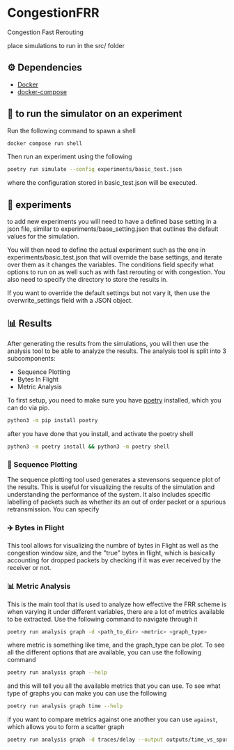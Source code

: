# CongestionFRR
Congestion Fast Rerouting

place simulations to run in the src/ folder

## ⚙️ Dependencies

- [Docker](https://docs.docker.com/engine/install/)
- [docker-compose](https://docs.docker.com/compose/install/)



## :rocket: to run the simulator on an experiment

Run the following command to spawn a shell 

```bash
docker compose run shell
```

Then run an experiment using the following


```bash
poetry run simulate --config experiments/basic_test.json
```

where the configuration stored in basic_test.json will be executed.

## :test_tube: experiments

to add new experiments you will need to have a defined base setting in a json file, similar to experiments/base_setting.json that outlines the default values for the simulation.

You will then need to define the actual experiment such as the one in experiments/basic_test.json that will override the base settings, and iterate over them as it changes the variables. The conditions field specify what options to run on as well such as with fast rerouting or with congestion. You also need to specify the directory to store the results in.

If you want to override the default settings but not vary it, then use the overwrite_settings field with a JSON object. 


## :bar_chart: Results


After generating the results from the simulations, you will then use the analysis tool to be able to analyze the results. The analysis tool is split into 3 subcomponents:

- Sequence Plotting
- Bytes In Flight
- Metric Analysis


To first setup, you need to make sure you have [poetry](https://python-poetry.org/docs/) installed, which you can do via pip. 

```bash
python3 -m pip install poetry
```

after you have done that you install, and activate the poetry shell 


```bash
python3 -m poetry install && python3 -m poetry shell
```


### :mag_right: Sequence Plotting

The sequence plotting tool used generates a stevensons sequence plot of the results. This is useful for visualizing the results of the simulation and understanding the performance of the system. It also includes specific labelling of packets such as whether its an out of order packet or a spurious retransmission. You can specify 



### :airplane: Bytes in Flight

This tool allows for visualizing the numbre of bytes in Flight as well as the congestion window size, and the "true" bytes in flight, which is basically accounting for dropped packets by checking if it was ever received by the receiver or not. 


### :bar_chart: Metric Analysis 

This is the main tool that is used to analyze how effective the FRR scheme is when varying it under different variables, there are a lot of metrics available to be extracted. Use the following command to navigate through it 

```bash
poetry run analysis graph -d <path_to_dir> <metric> <graph_type> 
```


where metric is something like time, and the graph_type can be plot. To see all the different options that are available, you can use the following command 


```bash 
poetry run analysis graph --help 
```

and this will tell you all the available metrics that you can use. To see what type of graphs you can make you can use the following


```bash
poetry run analysis graph time --help 
```

if you want to compare metrics against one another you can use `against`, which allows you to form a scatter graph 

```bash 
poetry run analysis graph -d traces/delay --output outputs/time_vs_spurious time against spurious_retransmissions scatter
```


